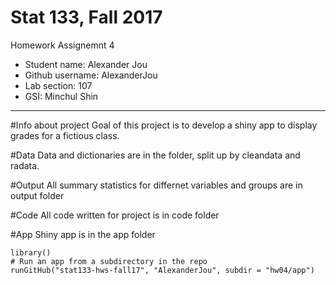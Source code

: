 # Stat 133, Fall 2017

Homework Assignemnt 4

- Student name: Alexander Jou
- Github username: AlexanderJou
- Lab section: 107
- GSI: Minchul Shin

-----

#Info about project
Goal of this project is to develop a shiny app to display grades for a fictious class.

#Data
Data and dictionaries are in the folder, split up by cleandata and radata.

#Output
All summary statistics for differnet variables and groups are in output folder

#Code
All code written for project is in code folder

#App
Shiny app is in the app folder

```{r}
library()
# Run an app from a subdirectory in the repo
runGitHub("stat133-hws-fall17", "AlexanderJou", subdir = "hw04/app")
```


